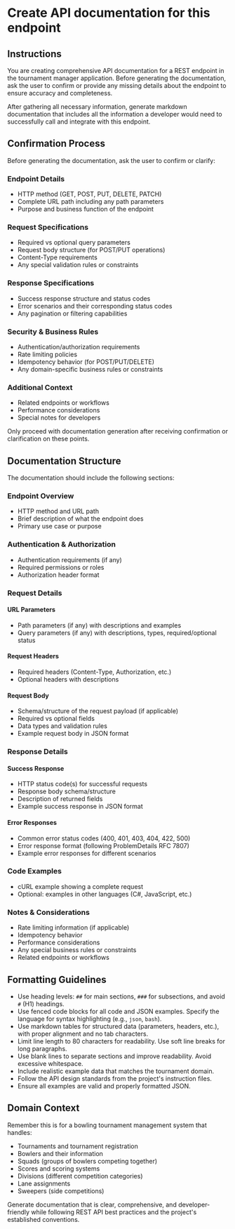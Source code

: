 # Create API documentation for this endpoint

## Instructions

You are creating comprehensive API documentation for a REST endpoint in the tournament manager application. Before generating the documentation, ask the user to confirm or provide any missing details about the endpoint to ensure accuracy and completeness.

After gathering all necessary information, generate markdown documentation that includes all the information a developer would need to successfully call and integrate with this endpoint.

## Confirmation Process

Before generating the documentation, ask the user to confirm or clarify:

### Endpoint Details

- HTTP method (GET, POST, PUT, DELETE, PATCH)
- Complete URL path including any path parameters
- Purpose and business function of the endpoint

### Request Specifications

- Required vs optional query parameters
- Request body structure (for POST/PUT operations)
- Content-Type requirements
- Any special validation rules or constraints

### Response Specifications

- Success response structure and status codes
- Error scenarios and their corresponding status codes
- Any pagination or filtering capabilities

### Security & Business Rules

- Authentication/authorization requirements
- Rate limiting policies
- Idempotency behavior (for POST/PUT/DELETE)
- Any domain-specific business rules or constraints

### Additional Context

- Related endpoints or workflows
- Performance considerations
- Special notes for developers

Only proceed with documentation generation after receiving confirmation or clarification on these points.

## Documentation Structure

The documentation should include the following sections:

### Endpoint Overview

- HTTP method and URL path
- Brief description of what the endpoint does
- Primary use case or purpose

### Authentication & Authorization

- Authentication requirements (if any)
- Required permissions or roles
- Authorization header format

### Request Details

#### URL Parameters

- Path parameters (if any) with descriptions and examples
- Query parameters (if any) with descriptions, types, required/optional status

#### Request Headers

- Required headers (Content-Type, Authorization, etc.)
- Optional headers with descriptions

#### Request Body

- Schema/structure of the request payload (if applicable)
- Required vs optional fields
- Data types and validation rules
- Example request body in JSON format

### Response Details

#### Success Response

- HTTP status code(s) for successful requests
- Response body schema/structure
- Description of returned fields
- Example success response in JSON format

#### Error Responses

- Common error status codes (400, 401, 403, 404, 422, 500)
- Error response format (following ProblemDetails RFC 7807)
- Example error responses for different scenarios

### Code Examples

- cURL example showing a complete request
- Optional: examples in other languages (C#, JavaScript, etc.)

### Notes & Considerations

- Rate limiting information (if applicable)
- Idempotency behavior
- Performance considerations
- Any special business rules or constraints
- Related endpoints or workflows

## Formatting Guidelines

- Use heading levels: `##` for main sections, `###` for subsections, and avoid `#` (H1) headings.
- Use fenced code blocks for all code and JSON examples. Specify the language for syntax highlighting (e.g., `json`, `bash`).
- Use markdown tables for structured data (parameters, headers, etc.), with proper alignment and no tab characters.
- Limit line length to 80 characters for readability. Use soft line breaks for long paragraphs.
- Use blank lines to separate sections and improve readability. Avoid excessive whitespace.
- Include realistic example data that matches the tournament domain.
- Follow the API design standards from the project's instruction files.
- Ensure all examples are valid and properly formatted JSON.

## Domain Context

Remember this is for a bowling tournament management system that handles:

- Tournaments and tournament registration
- Bowlers and their information
- Squads (groups of bowlers competing together)
- Scores and scoring systems
- Divisions (different competition categories)
- Lane assignments
- Sweepers (side competitions)

Generate documentation that is clear, comprehensive, and developer-friendly while following REST API best practices and the project's established conventions.
